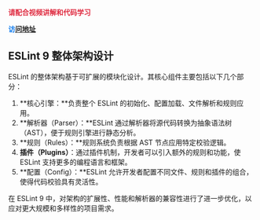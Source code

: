 **<font style="color:#DF2A3F;">请配合视频讲解和代码学习</font>**

**<font style="color:#117CEE;">访</font>**[**问地址**](https://v.douyin.com/if3gbpPY/%20 )

## ESLint 9 整体架构设计
ESLint 的整体架构基于可扩展的模块化设计。其核心组件主要包括以下几个部分：

1. **核心引擎：**负责整个 ESLint 的初始化、配置加载、文件解析和规则应用。
2. **解析器（Parser）：**ESLint 通过解析器将源代码转换为抽象语法树（AST），便于规则引擎进行静态分析。
3. **规则（Rules）：**规则系统负责根据 AST 节点应用特定校验逻辑。
4. **插件（Plugins）**：通过插件机制，开发者可以引入额外的规则和功能，使 ESLint 支持更多的编程语言和框架。
5. **配置（Config）：**ESLint 允许开发者配置不同文件、规则和插件的组合，使得代码校验具有灵活性。



在 ESLint 9 中，对架构的扩展性、性能和解析器的兼容性进行了进一步优化，以应对更大规模和多样性的项目需求。

**<font style="color:#DF2A3F;"></font>**

